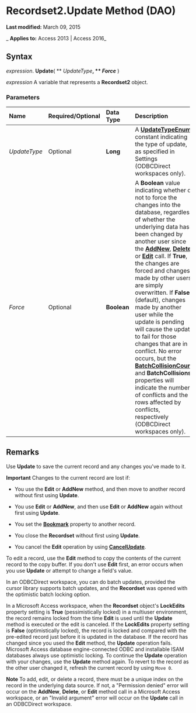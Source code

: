 
# Recordset2.Update Method (DAO)

 **Last modified:** March 09, 2015

 _ **Applies to:** Access 2013 | Access 2016_





## Syntax

 _expression_. **Update**( ** _UpdateType_**, ** _Force_** )

 _expression_ A variable that represents a **Recordset2** object.


### Parameters



|**Name**|**Required/Optional**|**Data Type**|**Description**|
|:-----|:-----|:-----|:-----|
| _UpdateType_|Optional|**Long**|A  **[UpdateTypeEnum](7ac38bae-27fc-f3d0-5b75-569bce547954.md)** constant indicating the type of update, as specified in Settings (ODBCDirect workspaces only).|
| _Force_|Optional|**Boolean**| A **Boolean** value indicating whether or not to force the changes into the database, regardless of whether the underlying data has been changed by another user since the **[AddNew](18cb35f6-8652-fb20-2460-3d13fae39d23.md)**, **[Delete](a8e249e7-7526-3eff-a5cf-70cab2081970.md)**, or **[Edit](34c51eee-274d-3511-b5e2-cb74e4925ec8.md)** call. If **True**, the changes are forced and changes made by other users are simply overwritten. If **False** (default), changes made by another user while the update is pending will cause the update to fail for those changes that are in conflict. No error occurs, but the **[BatchCollisionCount](9d166463-8313-c0f5-8389-5d5ad933eb33.md)** and **BatchCollisions** properties will indicate the number of conflicts and the rows affected by conflicts, respectively (ODBCDirect workspaces only).|

## Remarks

Use  **Update** to save the current record and any changes you've made to it.


 **Important**  Changes to the current record are lost if:




- You use the  **Edit** or **AddNew** method, and then move to another record without first using **Update**.
    
- You use  **Edit** or **AddNew**, and then use **Edit** or **AddNew** again without first using **Update**.
    
- You set the  **[Bookmark](7366d550-2f72-ed10-b230-eb144a6f874b.md)** property to another record.
    
- You close the  **Recordset** without first using **Update**.
    
- You cancel the  **Edit** operation by using **[CancelUpdate](f741dec1-b9a4-506e-74ec-2bc309b0918e.md)**.
    


To edit a record, use the  **Edit** method to copy the contents of the current record to the copy buffer. If you don't use **Edit** first, an error occurs when you use **Update** or attempt to change a field's value.

In an ODBCDirect workspace, you can do batch updates, provided the cursor library supports batch updates, and the  **Recordset** was opened with the optimistic batch locking option.

In a Microsoft Access workspace, when the  **Recordset** object's **LockEdits** property setting is **True** (pessimistically locked) in a multiuser environment, the record remains locked from the time **Edit** is used until the **Update** method is executed or the edit is canceled. If the **LockEdits** property setting is **False** (optimistically locked), the record is locked and compared with the pre-edited record just before it is updated in the database. If the record has changed since you used the **Edit** method, the **Update** operation fails. Microsoft Access database engine-connected ODBC and installable ISAM databases always use optimistic locking. To continue the **Update** operation with your changes, use the **Update** method again. To revert to the record as the other user changed it, refresh the current record by using `Move 0`.




 **Note**  To add, edit, or delete a record, there must be a unique index on the record in the underlying data source. If not, a "Permission denied" error will occur on the  **AddNew**, **Delete**, or **Edit** method call in a Microsoft Access workspace, or an "Invalid argument" error will occur on the **Update** call in an ODBCDirect workspace.


